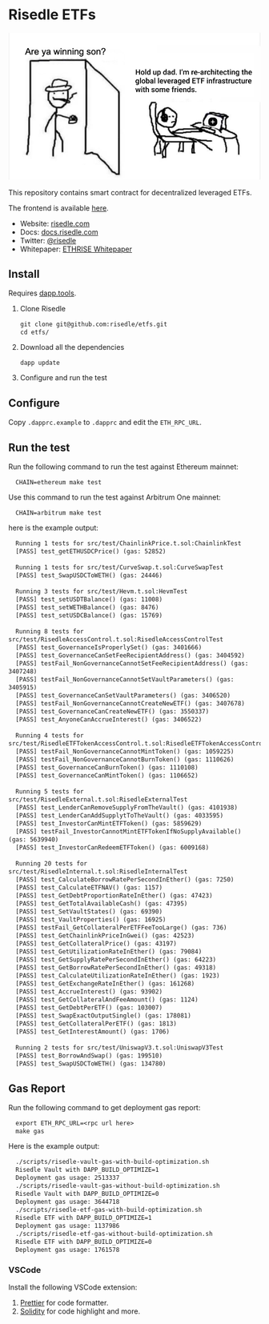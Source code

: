# Risedle ETFs

![This is us anon!](./meme.png)

This repository contains smart contract for decentralized leveraged ETFs.

The frontend is available [here](https://github.com/risedle/frontend).

- Website: [risedle.com](https://risedle.com)
- Docs: [docs.risedle.com](https://docs.risedle.com)
- Twitter: [@risedle](https://twitter.com/risedle)
- Whitepaper: [ETHRISE Whitepaper](https://observablehq.com/@pyk/ethrise)

## Install

Requires [dapp.tools](https://github.com/dapphub/dapptools#installation).

1. Clone Risedle
   ```
   git clone git@github.com:risedle/etfs.git
   cd etfs/
   ```
2. Download all the dependencies
   ```
   dapp update
   ```
3. Configure and run the test

## Configure

Copy `.dapprc.example` to `.dapprc` and edit the `ETH_RPC_URL`.

## Run the test

Run the following command to run the test against Ethereum mainnet:

      CHAIN=ethereum make test

Use this command to run the test against Arbitrum One mainnet:

      CHAIN=arbitrum make test

here is the example output:

      Running 1 tests for src/test/ChainlinkPrice.t.sol:ChainlinkTest
      [PASS] test_getETHUSDCPrice() (gas: 52852)

      Running 1 tests for src/test/CurveSwap.t.sol:CurveSwapTest
      [PASS] test_SwapUSDCToWETH() (gas: 24446)

      Running 3 tests for src/test/Hevm.t.sol:HevmTest
      [PASS] test_setUSDTBalance() (gas: 11008)
      [PASS] test_setWETHBalance() (gas: 8476)
      [PASS] test_setUSDCBalance() (gas: 15769)

      Running 8 tests for src/test/RisedleAccessControl.t.sol:RisedleAccessControlTest
      [PASS] test_GovernanceIsProperlySet() (gas: 3401666)
      [PASS] test_GovernanceCanSetFeeRecipientAddress() (gas: 3404592)
      [PASS] testFail_NonGovernanceCannotSetFeeRecipientAddress() (gas: 3407248)
      [PASS] testFail_NonGovernanceCannotSetVaultParameters() (gas: 3405915)
      [PASS] test_GovernanceCanSetVaultParameters() (gas: 3406520)
      [PASS] testFail_NonGovernanceCannotCreateNewETF() (gas: 3407678)
      [PASS] test_GovernanceCanCreateNewETF() (gas: 3550337)
      [PASS] test_AnyoneCanAccrueInterest() (gas: 3406522)

      Running 4 tests for src/test/RisedleETFTokenAccessControl.t.sol:RisedleETFTokenAccessControl
      [PASS] testFail_NonGovernanceCannotMintToken() (gas: 1059225)
      [PASS] testFail_NonGovernanceCannotBurnToken() (gas: 1110626)
      [PASS] test_GovernanceCanBurnToken() (gas: 1110108)
      [PASS] test_GovernanceCanMintToken() (gas: 1106652)

      Running 5 tests for src/test/RisedleExternal.t.sol:RisedleExternalTest
      [PASS] test_LenderCanRemoveSupplyFromTheVault() (gas: 4101938)
      [PASS] test_LenderCanAddSupplytToTheVault() (gas: 4033595)
      [PASS] test_InvestorCanMintETFToken() (gas: 5859629)
      [PASS] testFail_InvestorCannotMintETFTokenIfNoSupplyAvailable() (gas: 5639940)
      [PASS] test_InvestorCanRedeemETFToken() (gas: 6009168)

      Running 20 tests for src/test/RisedleInternal.t.sol:RisedleInternalTest
      [PASS] test_CalculateBorrowRatePerSecondInEther() (gas: 7250)
      [PASS] test_CalculateETFNAV() (gas: 1157)
      [PASS] test_GetDebtProportionRateInEther() (gas: 47423)
      [PASS] test_GetTotalAvailableCash() (gas: 47395)
      [PASS] test_SetVaultStates() (gas: 69390)
      [PASS] test_VaultProperties() (gas: 16925)
      [PASS] testFail_GetCollateralPerETFFeeTooLarge() (gas: 736)
      [PASS] test_GetChainlinkPriceInGwei() (gas: 42523)
      [PASS] test_GetCollateralPrice() (gas: 43197)
      [PASS] test_GetUtilizationRateInEther() (gas: 79084)
      [PASS] test_GetSupplyRatePerSecondInEther() (gas: 64223)
      [PASS] test_GetBorrowRatePerSecondInEther() (gas: 49318)
      [PASS] test_CalculateUtilizationRateInEther() (gas: 1923)
      [PASS] test_GetExchangeRateInEther() (gas: 161268)
      [PASS] test_AccrueInterest() (gas: 93902)
      [PASS] test_GetCollateralAndFeeAmount() (gas: 1124)
      [PASS] test_GetDebtPerETF() (gas: 103007)
      [PASS] test_SwapExactOutputSingle() (gas: 178081)
      [PASS] test_GetCollateralPerETF() (gas: 1813)
      [PASS] test_GetInterestAmount() (gas: 1706)

      Running 2 tests for src/test/UniswapV3.t.sol:UniswapV3Test
      [PASS] test_BorrowAndSwap() (gas: 199510)
      [PASS] test_SwapUSDCToWETH() (gas: 134780)

## Gas Report

Run the following command to get deployment gas report:

      export ETH_RPC_URL=<rpc url here>
      make gas

Here is the example output:

      ./scripts/risedle-vault-gas-with-build-optimization.sh
      Risedle Vault with DAPP_BUILD_OPTIMIZE=1
      Deployment gas usage: 2513337
      ./scripts/risedle-vault-gas-without-build-optimization.sh
      Risedle Vault with DAPP_BUILD_OPTIMIZE=0
      Deployment gas usage: 3644718
      ./scripts/risedle-etf-gas-with-build-optimization.sh
      Risedle ETF with DAPP_BUILD_OPTIMIZE=1
      Deployment gas usage: 1137986
      ./scripts/risedle-etf-gas-without-build-optimization.sh
      Risedle ETF with DAPP_BUILD_OPTIMIZE=0
      Deployment gas usage: 1761578

### VSCode

Install the following VSCode extension:

1. [Prettier](https://marketplace.visualstudio.com/items?itemName=esbenp.prettier-vscode)
   for code formatter.
2. [Solidity](https://marketplace.visualstudio.com/items?itemName=JuanBlanco.solidity)
   for code highlight and more.
